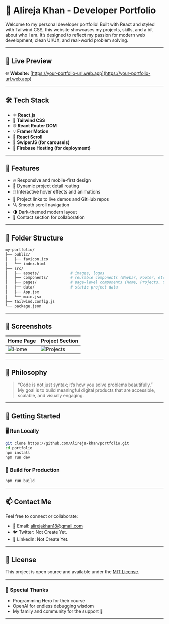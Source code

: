 # 🚀 Alireja Khan - Developer Portfolio

Welcome to my personal developer portfolio! Built with React and styled with Tailwind CSS, this website showcases my projects, skills, and a bit about who I am. It’s designed to reflect my passion for modern web development, clean UI/UX, and real-world problem solving.

---

## 📸 Live Preview

🌐 **Website:** [https://your-portfolio-url.web.app](https://your-portfolio-url.web.app)

---

## 🛠 Tech Stack

- ⚛️ **React.js**
- 🎨 **Tailwind CSS**
- 🌐 **React Router DOM**
- 💡 **Framer Motion**
- 📜 **React Scroll**
- 🧩 **SwiperJS (for carousels)**
- 📁 **Firebase Hosting (for deployment)**

---

## 🧩 Features

- 🔥 Responsive and mobile-first design
- 📁 Dynamic project detail routing
- 🖱️ Interactive hover effects and animations
- 🔗 Project links to live demos and GitHub repos
- 🔍 Smooth scroll navigation
- 🌗 Dark-themed modern layout
- 💬 Contact section for collaboration

---

## 📂 Folder Structure

```bash
my-portfolio/
├── public/
│   ├── favicon.ico
│   └── index.html
├── src/
│   ├── assets/              # images, logos
│   ├── components/          # reusable components (Navbar, Footer, etc.)
│   ├── pages/               # page-level components (Home, Projects, Contact)
│   ├── data/                # static project data
│   ├── App.jsx
│   └── main.jsx
├── tailwind.config.js
└── package.json
```

---

## 📸 Screenshots

| Home Page                            | Project Section                          |
| ----------------------------------- | ---------------------------------------- |
| ![Home](https://i.ibb.co/nszv1SC0/Screenshot-2025-06-29-042626.png) | ![Projects](https://i.ibb.co/NzN9dfR/Screenshot-2025-06-29-042750.png) |

---

## 🧠 Philosophy

> “Code is not just syntax; it’s how you solve problems beautifully.”  
> My goal is to build meaningful digital products that are accessible, scalable, and visually engaging.

---

## 🏁 Getting Started

### 🖥️ Run Locally

```bash
git clone https://github.com/Alireja-khan/portfolio.git
cd portfolio
npm install
npm run dev
```

### 🔌 Build for Production

```bash
npm run build
```

---

## 📫 Contact Me

Feel free to connect or collaborate:

- 📧 Email: alirejakhan18@gmail.com  
- 🐦 Twitter: Not Create Yet.  
- 💼 LinkedIn: Not Create Yet.

---

## 📜 License

This project is open source and available under the [MIT License](LICENSE).

---

### 🙌 Special Thanks

- Programming Hero for their course
- OpenAI for endless debugging wisdom
- My family and community for the support 💛

---